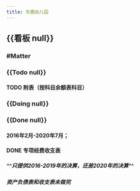 ```yaml
---
title: 东圃幼儿园
---
```


## {{看板 null}}
### #Matter
#### 

### {{Todo null}}
#### TODO 附表（按科目余额表科目）

### {{Doing null}}
#### 

### {{Done null}}
#### 2016年2月-2020年7月；

#### DONE 专项经费收支表
##### ^^只提供2016-2019年的决算，还差2020年的决算^^

##### 资产负债表和收支表未做完

## 
